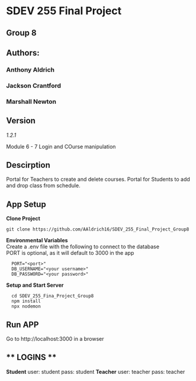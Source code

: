 # **SDEV 255 Final Project**
## **Group 8**
## **Authors:**
### Anthony Aldrich
### Jackson Crantford
### Marshall Newton


## **Version**
  *1.2.1*

  Module 6 - 7 Login and COurse manipulation

## **Descirption**
  Portal for Teachers to create and delete courses.
  Portal for Students to add and drop class from schedule.
  
## **App Setup**
  
  **Clone Project**
  ```
  git clone https://github.com/AAldrich16/SDEV_255_Final_Project_Group8
  ```

  **Environmental Variables**<br />
  Create a .env file with the following to connect to the database<br />
  PORT is optional, as it will default to 3000 in the app
  ```
    PORT="<port>"
    DB_USERNAME="<your username>"
    DB_PASSWORD="<your password>"

  ```
  
  **Setup and Start Server**
  ```
    cd SDEV_255_Fina_Project_Group8
    npm install
    npx nodemon
  ```

 ## **Run APP**
  Go to http://localhost:3000 in a browser
  
 ## ** LOGINS **
   **Student**
     user: student
     pass: student
   **Teacher**
     user: teacher
     pass: teacher
